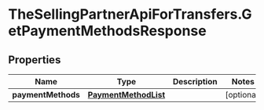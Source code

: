 # TheSellingPartnerApiForTransfers.GetPaymentMethodsResponse

## Properties
Name | Type | Description | Notes
------------ | ------------- | ------------- | -------------
**paymentMethods** | [**PaymentMethodList**](PaymentMethodList.md) |  | [optional] 


